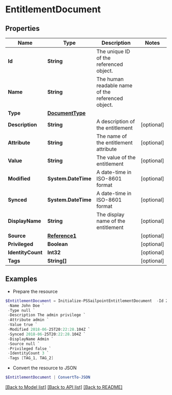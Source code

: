 # EntitlementDocument
## Properties

Name | Type | Description | Notes
------------ | ------------- | ------------- | -------------
**Id** | **String** | The unique ID of the referenced object. | 
**Name** | **String** | The human readable name of the referenced object. | 
**Type** | [**DocumentType**](DocumentType.md) |  | 
**Description** | **String** | A description of the entitlement | [optional] 
**Attribute** | **String** | The name of the entitlement attribute | [optional] 
**Value** | **String** | The value of the entitlement | [optional] 
**Modified** | **System.DateTime** | A date-time in ISO-8601 format | [optional] 
**Synced** | **System.DateTime** | A date-time in ISO-8601 format | [optional] 
**DisplayName** | **String** | The display name of the entitlement | [optional] 
**Source** | [**Reference1**](Reference1.md) |  | [optional] 
**Privileged** | **Boolean** |  | [optional] 
**IdentityCount** | **Int32** |  | [optional] 
**Tags** | **String[]** |  | [optional] 

## Examples

- Prepare the resource
```powershell
$EntitlementDocument = Initialize-PSSailpointEntitlementDocument  -Id 2c91808568c529c60168cca6f90c1313 `
 -Name John Doe `
 -Type null `
 -Description The admin privilege `
 -Attribute admin `
 -Value true `
 -Modified 2018-06-25T20:22:28.104Z `
 -Synced 2018-06-25T20:22:28.104Z `
 -DisplayName Admin `
 -Source null `
 -Privileged false `
 -IdentityCount 3 `
 -Tags [TAG_1, TAG_2]
```

- Convert the resource to JSON
```powershell
$EntitlementDocument | ConvertTo-JSON
```

[[Back to Model list]](../README.md#documentation-for-models) [[Back to API list]](../README.md#documentation-for-api-endpoints) [[Back to README]](../README.md)

